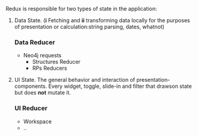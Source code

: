 Redux is responsible for two types of state in the application:
1. Data State. (__i__ Fetching and __ii__ transforming data locally for the purposes of presentation or calculation:string parsing, dates, whatnot)
    ### Data Reducer
    - Neo4j requests
        - Structures Reducer
        - RPs Reducers

2. UI State. The general behavior and interaction of presentation-components. Every widget, toggle, slide-in and filter that drawson state but does __not__ mutate it.
    ### UI Reducer
    - Workspace
    - ..


